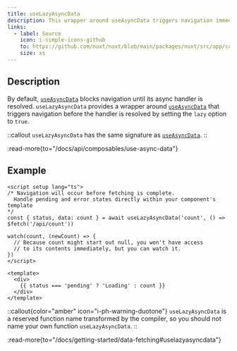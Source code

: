 ```yaml
---
title: useLazyAsyncData
description: This wrapper around useAsyncData triggers navigation immediately.
links:
  - label: Source
    icon: i-simple-icons-github
    to: https://github.com/nuxt/nuxt/blob/main/packages/nuxt/src/app/composables/asyncData.ts
    size: xs
---
```


## Description

By default, [`useAsyncData`](/docs/api/composables/use-async-data) blocks navigation until its async handler is resolved. `useLazyAsyncData` provides a wrapper around [`useAsyncData`](/docs/api/composables/use-async-data) that triggers navigation before the handler is resolved by setting the `lazy` option to `true`.

::callout
`useLazyAsyncData` has the same signature as [`useAsyncData`](/docs/api/composables/use-async-data).
::

:read-more{to="/docs/api/composables/use-async-data"}

## Example

```vue [pages/index.vue]
<script setup lang="ts">
/* Navigation will occur before fetching is complete.
  Handle pending and error states directly within your component's template
*/
const { status, data: count } = await useLazyAsyncData('count', () => $fetch('/api/count'))

watch(count, (newCount) => {
  // Because count might start out null, you won't have access
  // to its contents immediately, but you can watch it.
})
</script>

<template>
  <div>
    {{ status === 'pending' ? 'Loading' : count }}
  </div>
</template>
```

::callout{color="amber" icon="i-ph-warning-duotone"}
`useLazyAsyncData` is a reserved function name transformed by the compiler, so you should not name your own function `useLazyAsyncData`.
::

:read-more{to="/docs/getting-started/data-fetching#uselazyasyncdata"}
